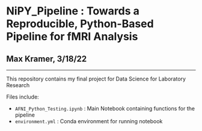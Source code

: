 # NiPY_Pipeline : Towards a Reproducible, Python-Based Pipeline for fMRI Analysis
## Max Kramer, 3/18/22
---

This repository contains my final project for Data Science for Laboratory Research

Files include:
- `AFNI_Python_Testing.ipynb` : Main Notebook containing functions for the pipeline
- `environment.yml` : Conda environment for running notebook

